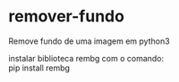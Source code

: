 # remover-fundo
Remove fundo de uma imagem em python3

instalar biblioteca rembg com o comando:<br>
pip install rembg
